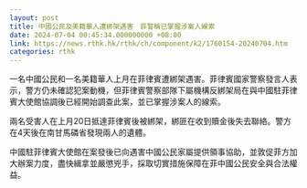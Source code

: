 ```yaml
---
layout: post
title: 中國公民及美籍華人遭綁架遇害　菲警稱已掌握涉案人線索
date: 2024-07-04 00:45:34.000000000 +08:00
link: https://news.rthk.hk/rthk/ch/component/k2/1760154-20240704.htm
categories: rthk
---
```


一名中國公民和一名美籍華人上月在菲律賓遭綁架遇害。菲律賓國家警察發言人表示，警方仍未確認犯案動機，但菲律賓警察部隊下屬機構反綁架局在與中國駐菲律賓大使館協調後已經開始調查此案，並已掌握涉案人的線索。

兩名受害人在上月20日抵達菲律賓後被綁架，綁匪在收到贖金後失去聯絡。警方在4天後在南甘馬磷省發現兩人的遺體。

中國駐菲律賓大使館在案發後已向遇害中國公民家屬提供領事協助，並敦促菲方加大辦案力度，盡快緝拿並嚴懲兇手，採取切實措施保障在菲中國公民安全與合法權益。
